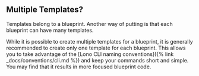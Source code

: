 ## Multiple Templates?

Templates belong to a blueprint. Another way of putting is that each blueprint can have many templates.

While it is possible to create multiple templates for a blueprint, it is generally recommended to create only one template for each blueprint. This allows you to take advantage of the [Lono CLI naming conventions]({% link _docs/conventions/cli.md %}) and keep your commands short and simple.  You may find that it results in more focused blueprint code.
